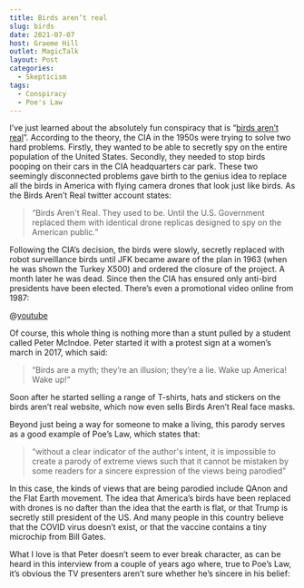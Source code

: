 ```yaml
---
title: Birds aren’t real
slug: birds
date: 2021-07-07
host: Graeme Hill
outlet: MagicTalk
layout: Post
categories:
  - Skepticism
tags:
  - Conspiracy
  - Poe's Law
---
```


I’ve just learned about the absolutely fun conspiracy that is “[birds aren’t real](https://birdsarentreal.com/pages/the-history)”. According to the theory, the CIA in the 1950s were trying to solve two hard problems. Firstly, they wanted to be able to secretly spy on the entire population of the United States. Secondly, they needed to stop birds pooping on their cars in the CIA headquarters car park. These two seemingly disconnected problems gave birth to the genius idea to replace all the birds in America with flying camera drones that look just like birds. As the Birds Aren’t Real twitter account states:

<!-- more -->

> “Birds Aren't Real. They used to be. Until the U.S. Government replaced them with identical drone replicas designed to spy on the American public.”

Following the CIA’s decision, the birds were slowly, secretly replaced with robot surveillance birds until JFK became aware of the plan in 1963 (when he was shown the Turkey X500) and ordered the closure of the project. A month later he was dead. Since then the CIA has ensured only anti-bird presidents have been elected. There’s even a promotional video online from 1987:

@[youtube](https://youtu.be/uXu4_s5nuwI)

Of course, this whole thing is nothing more than a stunt pulled by a student called Peter McIndoe. Peter started it with a protest sign at a women’s march in 2017, which said:

> “Birds are a myth; they’re an illusion; they’re a lie. Wake up America! Wake up!”

Soon after he started selling a range of T-shirts, hats and stickers on the birds aren’t real website, which now even sells Birds Aren’t Real face masks.

Beyond just being a way for someone to make a living, this parody serves as a good example of Poe’s Law, which states that:

> “without a clear indicator of the author's intent, it is impossible to create a parody of extreme views such that it cannot be mistaken by some readers for a sincere expression of the views being parodied”

In this case, the kinds of views that are being parodied include QAnon and the Flat Earth movement. The idea that America’s birds have been replaced with drones is no dafter than the idea that the earth is flat, or that Trump is secretly still president of the US. And many people in this country believe that the COVID virus doesn’t exist, or that the vaccine contains a tiny microchip from Bill Gates.

What I love is that Peter doesn’t seem to ever break character, as can be heard in this interview from a couple of years ago where, true to Poe’s Law, it’s obvious the TV presenters aren’t sure whether he’s sincere in his belief:

<embed-tweet value="https://twitter.com/birdsarentreal/status/1153810131911467010)" />
